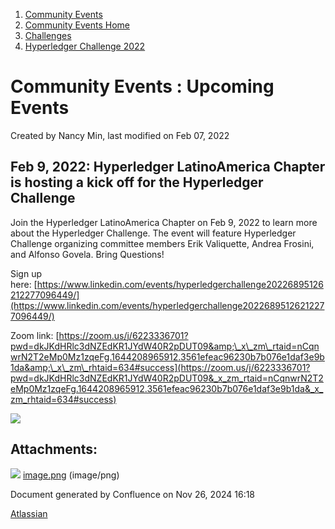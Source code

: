 1. [Community Events](index.html)
2. [Community Events Home](Community-Events-Home_21790731.html)
3. [Challenges](Challenges_21792347.html)
4. [Hyperledger Challenge 2022](Hyperledger-Challenge-2022_21792351.html)

# Community Events : Upcoming Events

Created by Nancy Min, last modified on Feb 07, 2022

## Feb 9, 2022: Hyperledger LatinoAmerica Chapter is hosting a kick off for the Hyperledger Challenge

Join the Hyperledger LatinoAmerica Chapter on Feb 9, 2022 to learn more about the Hyperledger Challenge. The event will feature Hyperledger Challenge organizing committee members Erik Valiquette, Andrea Frosini, and Alfonso Govela. Bring Questions!

Sign up here: [https://www.linkedin.com/events/hyperledgerchallenge20226895126212277096449/](https://www.linkedin.com/events/hyperledgerchallenge20226895126212277096449/)

Zoom link: [https://zoom.us/j/6223336701?pwd=dkJKdHRlc3dNZEdKR1JYdW40R2pDUT09&amp;\_x\_zm\_rtaid=nCqnwrN2T2eMp0Mz1zqeFg.1644208965912.3561efeac96230b7b076e1daf3e9b1da&amp;\_x\_zm\_rhtaid=634#success](https://zoom.us/j/6223336701?pwd=dkJKdHRlc3dNZEdKR1JYdW40R2pDUT09&_x_zm_rtaid=nCqnwrN2T2eMp0Mz1zqeFg.1644208965912.3561efeac96230b7b076e1daf3e9b1da&_x_zm_rhtaid=634#success)

![](attachments/21792597/21792598.png?height=250)

## Attachments:

![](images/icons/bullet_blue.gif) [image.png](attachments/21792597/21792598.png) (image/png)

Document generated by Confluence on Nov 26, 2024 16:18

[Atlassian](http://www.atlassian.com/)
